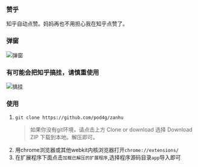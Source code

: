 ### 赞乎

知乎自动点赞。妈妈再也不用担心我在知乎点赞了。

### 弹窗

![弹窗](http://7xt9n8.com2.z0.glb.clouddn.com/p2.png)

### 有可能会把知乎搞挂，请慎重使用

![搞挂](http://7xt9n8.com2.z0.glb.clouddn.com/g2.jpeg)

### 使用

1. ```git clone https://github.com/pod4g/zanhu```
   > 如果你没有git环境，请点击上方 Clone or download 选择 Download ZIP 下载到本地。解压即可。
2. 用chrome浏览器或其他webkit内核浏览器打开```chrome://extensions/```
3. 在扩展程序下面点击```加载已解压的扩展程序```,选择程序源码目录```app```导入即可
